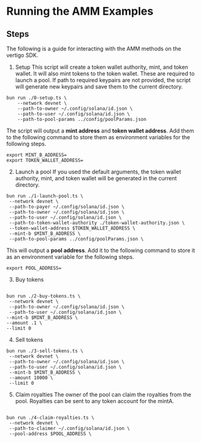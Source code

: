 # Running the AMM Examples

## Steps

The following is a guide for interacting with the AMM methods on the vertigo SDK.

1. Setup
   This script will create a token wallet authority, mint, and token wallet. It will also mint tokens to the token wallet. These are required to launch a pool. If path to required keypairs are not provided, the script will generate new keypairs and save them to the current directory.

```
bun run ./0-setup.ts \
    --network devnet \
    --path-to-owner ~/.config/solana/id.json \
    --path-to-user ~/.config/solana/id.json \
    --path-to-pool-params ../config/poolParams.json
```

The script will output a **mint address** and **token wallet address**. Add them to the following command to store them as environment variables for the following steps.

```
export MINT_B_ADDRESS=
export TOKEN_WALLET_ADDRESS=
```

2. Launch a pool
   If you used the default arguments, the token wallet authority, mint, and token wallet will be generated in the current directory.

```
bun run ./1-launch-pool.ts \
 --network devnet \
 --path-to-payer ~/.config/solana/id.json \
 --path-to-owner ~/.config/solana/id.json \
 --path-to-user ~/.config/solana/id.json \
 --path-to-token-wallet-authority ./token-wallet-authority.json \
 --token-wallet-address $TOKEN_WALLET_ADDRESS \
 --mint-b $MINT_B_ADDRESS \
 --path-to-pool-params ../config/poolParams.json \

```

This will output a **pool address**. Add it to the following command to store it as an environment variable for the following steps.

```
export POOL_ADDRESS=
```

3. Buy tokens

```

bun run ./2-buy-tokens.ts \
 --network devnet \
 --path-to-owner ~/.config/solana/id.json \
 --path-to-user ~/.config/solana/id.json \
--mint-b $MINT_B_ADDRESS \
--amount .1 \
--limit 0

```

4. Sell tokens

```
bun run ./3-sell-tokens.ts \
 --network devnet \
 --path-to-owner ~/.config/solana/id.json \
 --path-to-user ~/.config/solana/id.json \
 --mint-b $MINT_B_ADDRESS \
 --amount 10000 \
 --limit 0

```

5. Claim royalties
   The owner of the pool can claim the royalties from the pool. Royalties can be sent to any token account for the mintA.

```

bun run ./4-claim-royalties.ts \
 --network devnet \
 --path-to-claimer ~/.config/solana/id.json \
 --pool-address $POOL_ADDRESS \

```
